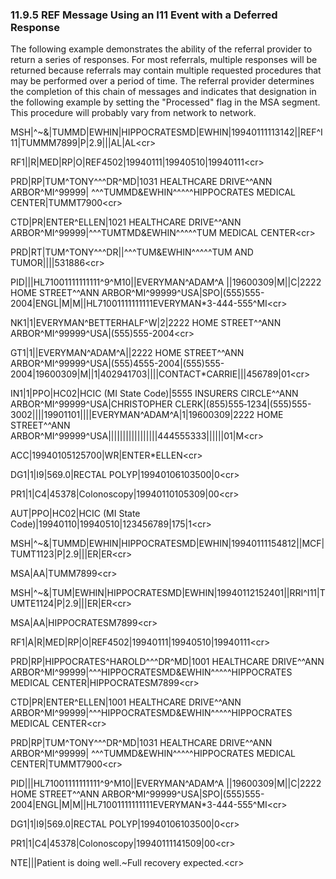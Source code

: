 ### 11.9.5 REF Message Using an I11 Event with a Deferred Response

The following example demonstrates the ability of the referral provider to return a series of responses. For most referrals, multiple responses will be returned because referrals may contain multiple requested procedures that may be performed over a period of time. The referral provider determines the completion of this chain of messages and indicates that designation in the following example by setting the "Processed" flag in the MSA segment. This procedure will probably vary from network to network.

MSH|^~\&|TUMMD|EWHIN|HIPPOCRATESMD|EWHIN|19940111113142||REF^I11|TUMMM7899|P|2.9|||AL|AL&lt;cr>

RF1||R|MED|RP|O|REF4502|19940111|19940510|19940111&lt;cr>

PRD|RP|TUM^TONY^^^DR^MD|1031 HEALTHCARE DRIVE^^ANN ARBOR^MI^99999| ^^^TUMMD&EWHIN^^^^^HIPPOCRATES MEDICAL CENTER|TUMMT7900&lt;cr>

CTD|PR|ENTER^ELLEN|1021 HEALTHCARE DRIVE^^ANN ARBOR^MI^99999|^^^TUMTMD&EWHIN^^^^^TUM MEDICAL CENTER&lt;cr>

PRD|RT|TUM^TONY^^^DR||^^^TUM&EWHIN^^^^^TUM AND TUMOR||||531886&lt;cr>

PID|||HL71001111111111^9^M10||EVERYMAN^ADAM^A ||19600309|M||C|2222 HOME STREET^^ANN ARBOR^MI^99999^USA|SPO|(555)555-2004|ENGL|M|M||HL71001111111111EVERYMAN*3-444-555^MI&lt;cr>

NK1|1|EVERYMAN^BETTERHALF^W|2|2222 HOME STREET^^ANN ARBOR^MI^99999^USA|(555)555-2004&lt;cr>

GT1|1||EVERYMAN^ADAM^A||2222 HOME STREET^^ANN ARBOR^MI^99999^USA|(555)4555-2004|(555)555-2004|19600309|M||1|402941703||||CONTACT*CARRIE|||456789|01&lt;cr>

IN1|1|PPO|HC02|HCIC (MI State Code)|5555 INSURERS CIRCLE^^ANN ARBOR^MI^99999^USA|CHRISTOPHER CLERK|(855)555‑1234|(555)555-3002||||19901101||||EVERYMAN^ADAM^A|1|19600309|2222 HOME STREET^^ANN ARBOR^MI^99999^USA|||||||||||||||||444555333||||||01|M&lt;cr>

ACC|19940105125700|WR|ENTER*ELLEN&lt;cr>

DG1|1|I9|569.0|RECTAL POLYP|19940106103500|0&lt;cr>

PR1|1|C4|45378|Colonoscopy|19940110105309|00&lt;cr>

AUT|PPO|HC02|HCIC (MI State Code)|19940110|19940510|123456789|175|1&lt;cr>

MSH|^~\&|TUMMD|EWHIN|HIPPOCRATESMD|EWHIN|19940111154812||MCF|TUMT1123|P|2.9|||ER|ER&lt;cr>

MSA|AA|TUMM7899&lt;cr>

MSH|^~\&|TUM|EWHIN|HIPPOCRATESMD|EWHIN|19940112152401||RRI^I11|TUMTE1124|P|2.9|||ER|ER&lt;cr>

MSA|AA|HIPPOCRATESM7899&lt;cr>

RF1|A|R|MED|RP|O|REF4502|19940111|19940510|19940111&lt;cr>

PRD|RP|HIPPOCRATES^HAROLD^^^DR^MD|1001 HEALTHCARE DRIVE^^ANN ARBOR^MI^99999|^^^HIPPOCRATESMD&EWHIN^^^^^HIPPOCRATES MEDICAL CENTER|HIPPOCRATESM7899&lt;cr>

CTD|PR|ENTER^ELLEN|1001 HEALTHCARE DRIVE^^ANN ARBOR^MI^99999|^^^HIPPOCRATESMD&EWHIN^^^^^HIPPOCRATES MEDICAL CENTER&lt;cr>

PRD|RP|TUM^TONY^^^DR^MD|1031 HEALTHCARE DRIVE^^ANN ARBOR^MI^99999| ^^^TUMMD&EWHIN^^^^^HIPPOCRATES MEDICAL CENTER|TUMMT7900&lt;cr>

PID|||HL71001111111111^9^M10||EVERYMAN^ADAM^A ||19600309|M||C|2222 HOME STREET^^ANN ARBOR^MI^99999^USA|SPO|(555)555-2004|ENGL|M|M||HL71001111111111EVERYMAN*3-444-555^MI&lt;cr>

DG1|1|I9|569.0|RECTAL POLYP|19940106103500|0&lt;cr>

PR1|1|C4|45378|Colonoscopy|19940111141509|00&lt;cr>

NTE|||Patient is doing well.~Full recovery expected.&lt;cr>
